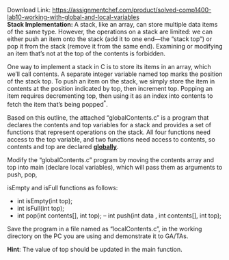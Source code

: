 Download Link: https://assignmentchef.com/product/solved-comp1400-lab10-working-with-global-and-local-variables
<br>
<strong>Stack Implementation: </strong>A stack, like an array, can store multiple data items of the same type. However, the operations on a stack are limited: we can either push an item onto the stack (add it to one end—the “stack top”) or pop it from the stack (remove it from the same end). Examining or modifying an item that’s not at the top of the contents is forbidden.

One way to implement a stack in C is to store its items in an array, which we’ll call contents. A separate integer variable named top marks the position of the stack top. To push an item on the stack, we simply store the item in contents at the position indicated by top, then increment top. Popping an item requires decrementing top, then using it as an index into contents to fetch the item that’s being popped<sup>*</sup>.




Based on this outline, the attached “globalContents.c” is a program that declares the contents and top variables for a stack and provides a set of functions that represent operations on the stack. All four functions need access to the top variable, and two functions need access to contents, so contents and top are declared <strong><u>globally</u></strong>.




Modify the “globalContents.c” program by moving the contents array and top into main (declare local variables), which will pass them as arguments to push, pop,

isEmpty and isFull functions as follows:




<ul>

 <li>int isEmpty(int top);</li>

 <li>int isFull(int top);</li>

 <li>int pop(int contents[], int top); – int push(int data , int contents[], int top);</li>

</ul>




Save the program in a file named as “localContents.c”, in the working directory on the PC you are using and demonstrate it to GA/TAs.

<strong> </strong>

<strong>Hint</strong>: The value of top should be updated in the main function.